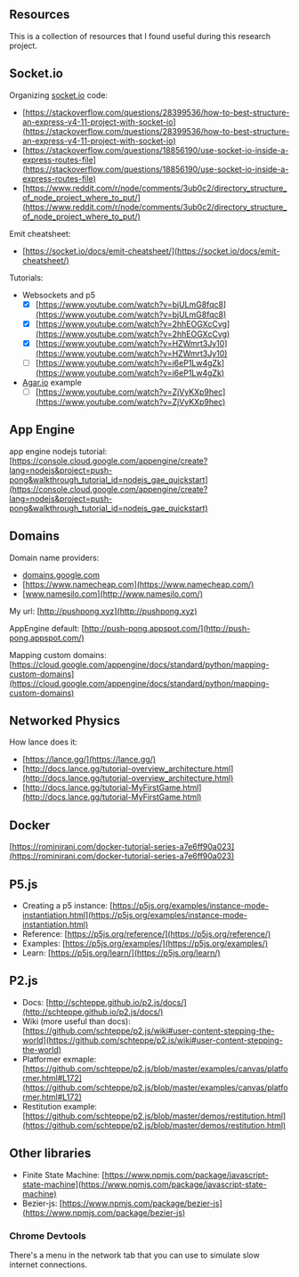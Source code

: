 ## Resources

This is a collection of resources that I found useful during this research project.

## Socket.io

Organizing [socket.io](http://socket.io) code:

- [https://stackoverflow.com/questions/28399536/how-to-best-structure-an-express-v4-11-project-with-socket-io](https://stackoverflow.com/questions/28399536/how-to-best-structure-an-express-v4-11-project-with-socket-io)
- [https://stackoverflow.com/questions/18856190/use-socket-io-inside-a-express-routes-file](https://stackoverflow.com/questions/18856190/use-socket-io-inside-a-express-routes-file)
- [https://www.reddit.com/r/node/comments/3ub0c2/directory_structure_of_node_project_where_to_put/](https://www.reddit.com/r/node/comments/3ub0c2/directory_structure_of_node_project_where_to_put/)

Emit cheatsheet:

- [https://socket.io/docs/emit-cheatsheet/](https://socket.io/docs/emit-cheatsheet/)

Tutorials:

- Websockets and p5
    - [x]  [https://www.youtube.com/watch?v=bjULmG8fqc8](https://www.youtube.com/watch?v=bjULmG8fqc8)
    - [x]  [https://www.youtube.com/watch?v=2hhEOGXcCvg](https://www.youtube.com/watch?v=2hhEOGXcCvg)
    - [x]  [https://www.youtube.com/watch?v=HZWmrt3Jy10](https://www.youtube.com/watch?v=HZWmrt3Jy10)
    - [ ]  [https://www.youtube.com/watch?v=i6eP1Lw4gZk](https://www.youtube.com/watch?v=i6eP1Lw4gZk)

- [Agar.io](http://agar.io) example
    - [ ]  [https://www.youtube.com/watch?v=ZjVyKXp9hec](https://www.youtube.com/watch?v=ZjVyKXp9hec)

## App Engine

app engine nodejs tutorial: [https://console.cloud.google.com/appengine/create?lang=nodejs&project=push-pong&walkthrough_tutorial_id=nodejs_gae_quickstart](https://console.cloud.google.com/appengine/create?lang=nodejs&project=push-pong&walkthrough_tutorial_id=nodejs_gae_quickstart)

## Domains

Domain name providers:

- [domains.google.com](http://domains.google.com/)
- [https://www.namecheap.com](https://www.namecheap.com/)
- [www.namesilo.com](http://www.namesilo.com/)

My url: [http://pushpong.xyz](http://pushpong.xyz)

AppEngine default: [http://push-pong.appspot.com/](http://push-pong.appspot.com/)

Mapping custom domains: [https://cloud.google.com/appengine/docs/standard/python/mapping-custom-domains](https://cloud.google.com/appengine/docs/standard/python/mapping-custom-domains)

## Networked Physics

How lance does it:

- [https://lance.gg/](https://lance.gg/)
- [http://docs.lance.gg/tutorial-overview_architecture.html](http://docs.lance.gg/tutorial-overview_architecture.html)
- [http://docs.lance.gg/tutorial-MyFirstGame.html](http://docs.lance.gg/tutorial-MyFirstGame.html)

## Docker

[https://rominirani.com/docker-tutorial-series-a7e6ff90a023](https://rominirani.com/docker-tutorial-series-a7e6ff90a023)

## P5.js

- Creating a p5 instance: [https://p5js.org/examples/instance-mode-instantiation.html](https://p5js.org/examples/instance-mode-instantiation.html)
- Reference: [https://p5js.org/reference/](https://p5js.org/reference/)
- Examples: [https://p5js.org/examples/](https://p5js.org/examples/)
- Learn: [https://p5js.org/learn/](https://p5js.org/learn/)

## P2.js

- Docs: [http://schteppe.github.io/p2.js/docs/](http://schteppe.github.io/p2.js/docs/)
- Wiki (more useful than docs): [https://github.com/schteppe/p2.js/wiki#user-content-stepping-the-world](https://github.com/schteppe/p2.js/wiki#user-content-stepping-the-world)
- Platformer exmaple: [https://github.com/schteppe/p2.js/blob/master/examples/canvas/platformer.html#L172](https://github.com/schteppe/p2.js/blob/master/examples/canvas/platformer.html#L172)
- Restitution example: [https://github.com/schteppe/p2.js/blob/master/demos/restitution.html](https://github.com/schteppe/p2.js/blob/master/demos/restitution.html)

## Other libraries

- Finite State Machine: [https://www.npmjs.com/package/javascript-state-machine](https://www.npmjs.com/package/javascript-state-machine)
- Bezier-js: [https://www.npmjs.com/package/bezier-js](https://www.npmjs.com/package/bezier-js)

### Chrome Devtools

There's a menu in the network tab that you can use to simulate slow internet connections.

